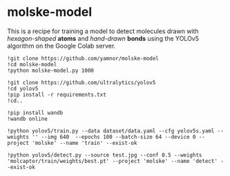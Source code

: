 # molske-model

This is a recipe for training a model to detect molecules drawn with _hexagon-shaped_ **atoms** and _hand-drawn_ **bonds** using the YOLOv5 algorithm on the Google Colab server.

```
!git clone https://github.com/yamnor/molske-model
!cd molske-model
!python molske-model.py 1000
```

```
!git clone https://github.com/ultralytics/yolov5
!cd yolov5
!pip install -r requirements.txt
!cd..
```

```
!pip install wandb
!wandb online
```

```
!python yolov5/train.py --data dataset/data.yaml --cfg yolov5s.yaml --weights '' --img 640  --epochs 100 --batch-size 64 --device 0 --project 'molske' --name 'train' --exist-ok
```

```
!python yolov5/detect.py --source test.jpg --conf 0.5 --weights 'molcaptor/train/weights/best.pt' --project 'molske' --name 'detect' --exist-ok
```